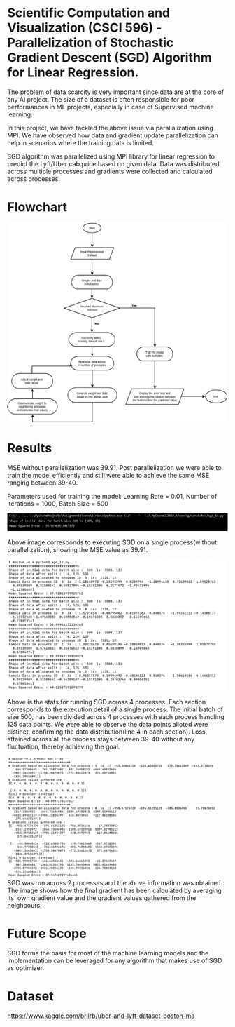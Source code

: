# Scientific Computation and Visualization (CSCI 596) - Parallelization of Stochastic Gradient Descent (SGD) Algorithm for Linear Regression.

The problem of data scarcity is very important since data are at the core of any AI project. The size of a dataset is often responsible for poor performances in ML projects, especially in case of Supervised machine learning. 

In this project, we have tackled the above issue via parallalization using MPI. We have observed how data and gradient update parallelization can help in scenarios where the training data is limited. 

SGD algorithm was parallelized using MPI library for linear regression to predict the Lyft/Uber cab price based on given data. Data was distributed across multiple processes and gradients were collected and calculated across processes. 

# Flowchart 

![](/flow_chart.jpeg)

# Results 
MSE without parallelization was 39.91. Post parallelization we were able to train the model efficiently and still were able to achieve the same MSE ranging between 39-40. 

Parameters used for training the model: Learning Rate = 0.01, Number of iterations = 1000, Batch Size = 500
 
![](/single.png)

Above image corresponds to executing SGD on a single process(without parallelization), showing the MSE value as 39.91. 
 
![](/screenshot1.png) 

Above is the stats for running SGD across 4 processes. Each section corresponds to the execution detail of a single process. The initial batch of size 500, has been divided across 4 processes with each process handling 125 data points. We were able to observe the data points alloted were distinct, confirming the data distribution(line 4 in each section). Loss attained across all the process stays between 39-40 without any fluctuation, thereby achieving the goal. 

![](/Screenshot2.png) 
SGD was run across 2 processes and the above information was obtained. The image shows how the final gradient has been calculated by averaging its' own gradient value and the gradient values gathered from the neighbours. 

# Future Scope 
SGD forms the basis for most of the machine learning models and the implementation can be leveraged for any algorithm that makes use of SGD as optimizer. 

# Dataset
https://www.kaggle.com/brllrb/uber-and-lyft-dataset-boston-ma


